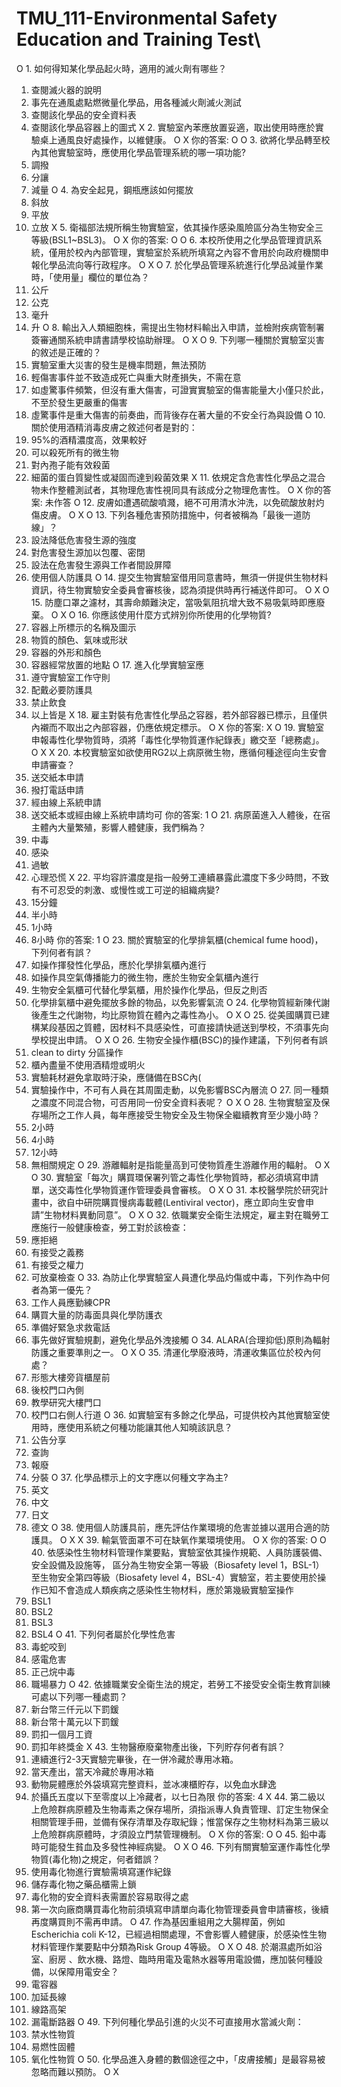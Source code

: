 # TMU_111-Environmental Safety Education and Training Test\

O 1. 	如何得知某化學品起火時，適用的滅火劑有哪些？
1. 查閱滅火器的說明
2. 事先在通風處點燃微量化學品，用各種滅火劑滅火測試
3. 查閱該化學品的安全資料表
4. 查閱該化學品容器上的圖式
X 2. 	實驗室內苯應放置妥適，取出使用時應於實驗桌上通風良好處操作，以維健康。
O
X
你的答案: O
O 3. 	欲將化學品轉至校內其他實驗室時，應使用化學品管理系統的哪一項功能?
1. 調撥
2. 分讓
3. 減量
O 4. 	為安全起見，鋼瓶應該如何擺放
1. 斜放
2. 平放
3. 立放
X 5. 	衛福部法規所稱生物實驗室，依其操作感染風險區分為生物安全三等級(BSL1~BSL3)。
O
X
你的答案: O
O 6. 	本校所使用之化學品管理資訊系統，僅用於校內內部管理，實驗室於系統所填寫之內容不會用於向政府機關申報化學品流向等行政程序。
O
X
O 7. 	於化學品管理系統進行化學品減量作業時，「使用量」欄位的單位為？
1. 公斤
2. 公克
3. 毫升
4. 升
O 8. 	輸出入人類細胞株，需提出生物材料輸出入申請，並檢附疾病管制署簽審通關系統申請書請學校協助辦理。
O
X
O 9. 	下列哪一種關於實驗室災害的敘述是正確的？
1. 實驗室重大災害的發生是機率問題，無法預防
2. 輕傷害事件並不致造成死亡與重大財產損失，不需在意
3. 如虛驚事件頻繁，但沒有重大傷害，可證實實驗室的傷害能量大小僅只於此，不至於發生更嚴重的傷害
4. 虛驚事件是重大傷害的前奏曲，而背後存在著大量的不安全行為與設備
O 10. 	關於使用酒精消毒皮膚之敘述何者是對的：
1. 95%的酒精濃度高，效果較好
2. 可以殺死所有的微生物
3. 對內孢子能有效殺菌
4. 細菌的蛋白質變性或凝固而達到殺菌效果
X 11. 	依規定含危害性化學品之混合物未作整體測試者，其物理危害性視同具有該成分之物理危害性。
O
X
你的答案: 未作答
O 12. 	皮膚如遭遇硫酸噴濺，絕不可用清水沖洗，以免硫酸放射灼傷皮膚。
O
X
O 13. 	下列各種危害預防措施中，何者被稱為「最後一道防線」？
1. 設法降低危害發生源的強度
2. 對危害發生源加以包覆、密閉
3. 設法在危害發生源與工作者間設屏障
4. 使用個人防護具
O 14. 	提交生物實驗室借用同意書時，無須一併提供生物材料資訊，待生物實驗安全委員會審核後，認為須提供時再行補送件即可。
O
X
O 15. 	防塵口罩之濾材，其壽命頗難決定，當吸氣阻抗增大致不易吸氣時即應廢棄。
O
X
O 16. 	你應該使用什麼方式辨別你所使用的化學物質?
1. 容器上所標示的名稱及圖示
2. 物質的顏色、氣味或形狀
3. 容器的外形和顏色
4. 容器經常放置的地點
O 17. 	進入化學實驗室應
1. 遵守實驗室工作守則
2. 配戴必要防護具
3. 禁止飲食
4. 以上皆是
X 18. 	雇主對裝有危害性化學品之容器，若外部容器已標示，且僅供內襯而不取出之內部容器，仍應依規定標示。
O
X
你的答案: X
O 19. 	實驗室申報毒性化學物質時，須將「毒性化學物質運作紀錄表」繳交至「總務處」。
O
X
X 20. 	本校實驗室如欲使用RG2以上病原微生物，應循何種途徑向生安會申請審查？
1. 送交紙本申請
2. 撥打電話申請
3. 經由線上系統申請
4. 送交紙本或經由線上系統申請均可
你的答案: 1
O 21. 	病原菌進入人體後，在宿主體內大量繁殖，影響人體健康，我們稱為？
1. 中毒
2. 感染
3. 過敏
4. 心理恐慌
X 22. 	平均容許濃度是指一般勞工連續暴露此濃度下多少時問，不致有不可忍受的刺激、或慢性或工可逆的組織病變?
1. 15分鐘
2. 半小時
3. 1小時
4. 8小時
你的答案: 1
O 23. 	關於實驗室的化學排氣櫃(chemical fume hood)，下列何者有誤？
1. 如操作揮發性化學品，應於化學排氣櫃內進行
2. 如操作具空氣傳播能力的微生物，應於生物安全氣櫃內進行
3. 生物安全氣櫃可代替化學氣櫃，用於操作化學品，但反之則否
4. 化學排氣櫃中避免擺放多餘的物品，以免影響氣流
O 24. 	化學物質經新陳代謝後產生之代謝物，均比原物質在體內之毒性為小。
O
X
O 25. 	從美國購買已建構某段基因之質體，因材料不具感染性，可直接請快遞送到學校，不須事先向學校提出申請。
O
X
O 26. 	生物安全操作櫃(BSC)的操作建議，下列何者有誤
1. clean to dirty 分區操作
2. 櫃內盡量不使用酒精燈或明火
3. 實驗耗材避免拿取時汙染，應儲備在BSC內(
4. 實驗操作中，不可有人員在其周圍走動，以免影響BSC內層流
O 27. 	同一種類之濃度不同混合物，可否用同一份安全資料表呢？
O
X
O 28. 	生物實驗室及保存場所之工作人員，每年應接受生物安全及生物保全繼續教育至少幾小時？
1. 2小時
2. 4小時
3. 12小時
4. 無相關規定
O 29. 	游離輻射是指能量高到可使物質產生游離作用的輻射。
O
X
O 30. 	實驗室「每次」購買環保署列管之毒性化學物質時，都必須填寫申請單，送交毒性化學物質運作管理委員會審核。
O
X
O 31. 	本校醫學院於研究計畫中，欲自中研院購買慢病毒載體(Lentiviral vector)，應立即向生安會申請”生物材料異動同意”。
O
X
O 32. 	依職業安全衛生法規定，雇主對在職勞工應施行一般健康檢查，勞工對於該檢查：
1. 應拒絕
2. 有接受之義務
3. 有接受之權力
4. 可放棄檢查
O 33. 	為防止化學實驗室人員遭化學品灼傷或中毒，下列作為中何者為第一優先？
1. 工作人員應勤練CPR
2. 購買大量的防毒面具與化學防護衣
3. 準備好緊急求救電話
4. 事先做好實驗規劃，避免化學品外洩接觸
O 34. 	ALARA(合理抑低)原則為輻射防護之重要準則之一。
O
X
O 35. 	清運化學廢液時，清運收集區位於校內何處？
1. 形態大樓旁貨櫃屋前
2. 後校門口內側
3. 教學研究大樓門口
4. 校門口右側人行道
O 36. 	如實驗室有多餘之化學品，可提供校內其他實驗室使用時，應使用系統之何種功能讓其他人知曉該訊息？
1. 公告分享
2. 查詢
3. 報廢
4. 分裝
O 37. 	化學品標示上的文字應以何種文字為主?
1. 英文
2. 中文
3. 日文
4. 德文
O 38. 	使用個人防護具前，應先評估作業環境的危害並據以選用合適的防護具。
O
X
X 39. 	輸氣管面罩不可在缺氧作業環境使用。
O
X
你的答案: O
O 40. 	依感染性生物材料管理作業要點，實驗室依其操作規範、人員防護裝備、安全設備及設施等， 區分為生物安全第一等級（Biosafety level 1，BSL-1）至生物安全第四等級（Biosafety level 4，BSL-4）實驗室，若主要使用於操作已知不會造成人類疾病之感染性生物材料，應於第幾級實驗室操作
1. BSL1
2. BSL2
3. BSL3
4. BSL4
O 41. 	下列何者屬於化學性危害
1. 毒蛇咬到
2. 感電危害
3. 正己烷中毒
4. 職場暴力
O 42. 	依據職業安全衛生法的規定，若勞工不接受安全衛生教育訓練可處以下列哪一種處罰？
1. 新台幣三仟元以下罰鍰
2. 新台幣十萬元以下罰鍰
3. 罰扣一個月工資
4. 罰扣年終獎金
X 43. 	生物醫療廢棄物產出後，下列貯存何者有誤？
1. 連續進行2-3天實驗完畢後，在一併冷藏於專用冰箱。
2. 當天產出，當天冷藏於專用冰箱
3. 動物屍體應於外袋填寫完整資料，並冰凍櫃貯存，以免血水肆逸
4. 於攝氏五度以下至零度以上冷藏者，以七日為限
你的答案: 4
X 44. 	第二級以上危險群病原體及生物毒素之保存場所，須指派專人負責管理、訂定生物保全相關管理手冊，並備有保存清單及存取紀錄；惟當保存之生物材料為第三級以上危險群病原體時，才須設立門禁管理機制。
O
X
你的答案: O
O 45. 	鉛中毒時可能發生貧血及多發性神經病變。
O
X
O 46. 	下列有關實驗室運作毒性化學物質(毒化物)之規定，何者錯誤？
1. 使用毒化物進行實驗需填寫運作紀錄
2. 儲存毒化物之藥品櫃需上鎖
3. 毒化物的安全資料表需置於容易取得之處
4. 第一次向廠商購買毒化物前須填寫申請單向毒化物管理委員會申請審核，後續再度購買則不需再申請。
O 47. 	作為基因重組用之大腸桿菌，例如Escherichia coli K-12，已經過相關處理，不會影響人體健康，於感染性生物材料管理作業要點中分類為Risk Group 4等級。
O
X
O 48. 	於潮濕處所如浴室、廚房 、飲水機、路燈、臨時用電及電熱水器等用電設備，應加裝何種設備，以保障用電安全？
1. 電容器
2. 加延長線
3. 線路高架
4. 漏電斷路器
O 49. 	下列何種化學品引進的火災不可直接用水當滅火劑：
1. 禁水性物質
2. 易燃性固體
3. 氧化性物質
O 50. 	化學品進入身體的數個途徑之中，「皮膚接觸」是最容易被忽略而難以預防。
O
X
